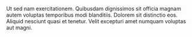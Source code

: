Ut sed nam exercitationem. Quibusdam dignissimos sit officia magnam autem voluptas temporibus modi blanditiis. Dolorem sit distinctio eos. Aliquid nesciunt quasi et tenetur. Velit excepturi amet numquam voluptas aut magni.